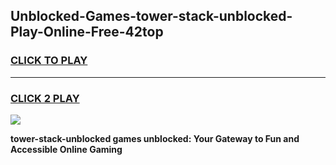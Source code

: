 
## Unblocked-Games-tower-stack-unblocked-Play-Online-Free-42top
<h3>
<a href="https://premium76.site?title=tower-stack-unblocked&ref=26A">CLICK TO PLAY</a></h3>
<hr>

<h3>
<a href="https://premium76.site?title=tower-stack-unblocked&ref=26A">CLICK 2 PLAY</a>
  
</h3>

<a href="https://premium76.site?title=tower-stack-unblocked&ref=26A"><img src="https://clearcache.store/games.png"></a>


**tower-stack-unblocked games unblocked: Your Gateway to Fun and Accessible Online Gaming**
